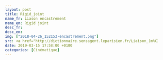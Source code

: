 ```yaml
---
layout: post
title: Rigid_joint
name_fr: Liason encastrement
name_en: Rigid joint
desc_fr: 
desc_en: 
img: ["2018-04-26_152153-encastrement.png"]
src: <a href="http://dictionnaire.sensagent.leparisien.fr/Liaison_(m%C3%A9canique)/fr-fr/#Mod.C3.A9lisation_anglo-saxonne https://fr.wikipedia.org/wiki/Liaison_(m%C3%A9canique)" target="new">Source</a>
date: 2019-03-15 17:58:00 +0100
categories: [Cinématique]
---
```

